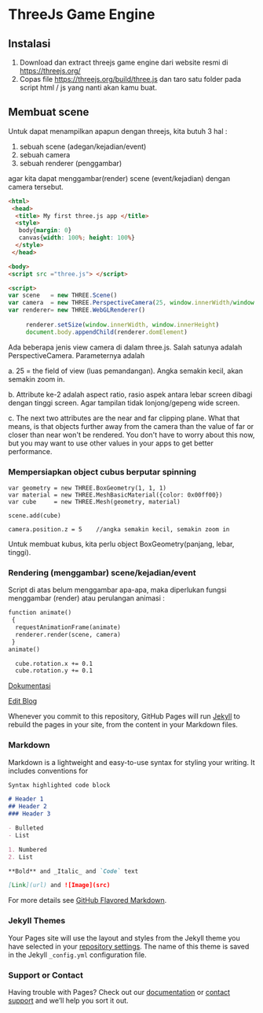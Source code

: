 # ThreeJs Game Engine


## Instalasi

   1. Download dan extract threejs game engine dari website resmi di  https://threejs.org/ 
   2. Copas file https://threejs.org/build/three.js dan taro satu folder pada script html / js yang nanti akan kamu buat.

## Membuat scene

   Untuk dapat menampilkan apapun dengan threejs, kita butuh 3 hal :
   1. sebuah scene (adegan/kejadian/event)
   2. sebuah camera
   3. sebuah renderer (penggambar)
   
   agar kita dapat menggambar(render) scene (event/kejadian) dengan camera tersebut.
```markdown
<html>
 <head>
  <title> My first three.js app </title>
  <style>
   body{margin: 0}
   canvas{width: 100%; height: 100%}
  </style>
 </head>

<body>
<script src ="three.js"> </script>

<script>
var scene   = new THREE.Scene()
var camera  = new THREE.PerspectiveCamera(25, window.innerWidth/window.innerHeight, 0.1, 1000)
var renderer= new THREE.WebGLRenderer()
   
     renderer.setSize(window.innerWidth, window.innerHeight)
     document.body.appendChild(renderer.domElement)
```
   Ada beberapa jenis view camera di dalam three.js. Salah satunya adalah PerspectiveCamera. Parameternya adalah

   a. 25 = the field of view (luas pemandangan). Angka semakin kecil, akan semakin zoom in.

   b. Attribute ke-2 adalah aspect ratio, rasio aspek antara lebar screen dibagi dengan tinggi screen.
      Agar tampilan tidak lonjong/gepeng wide screen.

   c. The next two attributes are the near and far clipping plane. What that means, is that objects further
      away from the camera than the value of far or closer than near won't be rendered. You don't have to
      worry about this now, but you may want to use other values in your apps to get better performance.

### Mempersiapkan object cubus berputar spinning

    var geometry = new THREE.BoxGeometry(1, 1, 1)
    var material = new THREE.MeshBasicMaterial({color: 0x00ff00})
    var cube     = new THREE.Mesh(geometry, material)
    
    scene.add(cube)
    
    camera.position.z = 5    //angka semakin kecil, semakin zoom in
    
   Untuk membuat kubus, kita perlu object BoxGeometry(panjang, lebar, tinggi).

### Rendering (menggambar) scene/kejadian/event

   Script di atas belum menggambar apa-apa, maka diperlukan fungsi menggambar (render) atau perulangan animasi :
   ```markdown
   function animate()
    {
     requestAnimationFrame(animate)
     renderer.render(scene, camera)
    }
   animate()
   
     cube.rotation.x += 0.1
     cube.rotation.y += 0.1
   ```
[Dokumentasi](https://threejs.org/docs/index.html#manual/introduction/Creating-a-scene)

[Edit Blog](https://github.com/nengkya/nengkya.github.io/edit/master/index.md)

Whenever you commit to this repository, GitHub Pages will run [Jekyll](https://jekyllrb.com/) to rebuild the pages in your site, from the content in your Markdown files.

### Markdown

Markdown is a lightweight and easy-to-use syntax for styling your writing. It includes conventions for

```markdown
Syntax highlighted code block

# Header 1
## Header 2
### Header 3

- Bulleted
- List

1. Numbered
2. List

**Bold** and _Italic_ and `Code` text

[Link](url) and ![Image](src)
```

For more details see [GitHub Flavored Markdown](https://guides.github.com/features/mastering-markdown/).

### Jekyll Themes

Your Pages site will use the layout and styles from the Jekyll theme you have selected in your [repository settings](https://github.com/nengkya/nengkya.github.io/settings). The name of this theme is saved in the Jekyll `_config.yml` configuration file.

### Support or Contact

Having trouble with Pages? Check out our [documentation](https://help.github.com/categories/github-pages-basics/) or [contact support](https://github.com/contact) and we’ll help you sort it out.
